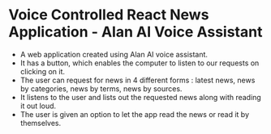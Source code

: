 # Voice Controlled React News Application - Alan AI Voice Assistant

- A web application created using Alan AI voice assistant.
- It has a button, which enables the computer to listen to our requests on clicking on it.
- The user can request for news in 4 different forms : latest news, news by categories, news by terms, news by sources.
- It listens to the user and lists out the requested news along with reading it out loud.
- The user is given an option to let the app read the news or read it by themselves.
